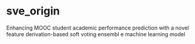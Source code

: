 # sve_origin
Enhancing MOOC student academic performance prediction with a novel feature derivation-based soft voting ensembl  e   machine learning model
